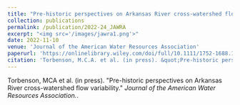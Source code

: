 ```yaml
---
title: "Pre-historic perspectives on Arkansas River cross-watershed flow variability"
collection: publications
permalink: /publication/2022-24_JAWRA
excerpt: "<img src='/images/jawra1.png'>"
date: 2022-11-10
venue: 'Journal of the American Water Resources Association'
paperurl: 'https://onlinelibrary.wiley.com/doi/full/10.1111/1752-1688.13068'
citation: 'Torbenson, M.C.A. et al. (in press). &quot;Pre-historic perspectives on Arkansas River cross-watershed flow variability.&quot; <i>Journal of the American Water Resources Association</i>'
---
```

Torbenson, MCA et al. (in press). "Pre-historic perspectives on Arkansas River cross-watershed flow variability." <i>Journal of the American Water Resources Association.</i>.
